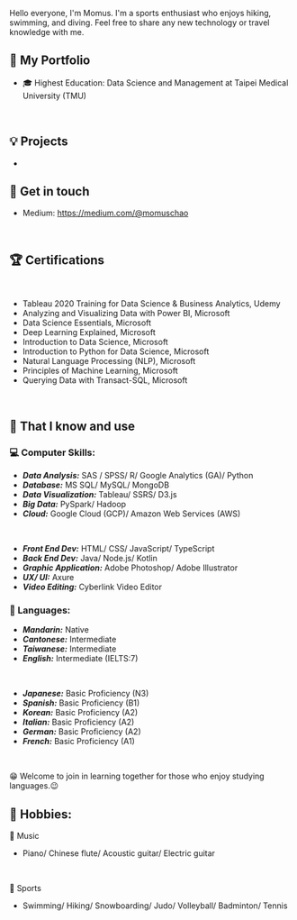Hello everyone, I'm Momus. I'm a sports enthusiast who enjoys hiking, swimming, and diving. Feel free to share any new technology or travel knowledge with me.

## 💼 My Portfolio
- 🎓 Highest Education: Data Science and Management at Taipei Medical University (TMU)
<br>

## 💡 Projects
- 

## 🔗 Get in touch
- Medium: https://medium.com/@momuschao
<br>

## 🏆 Certifications
<br>

- Tableau 2020 Training for Data Science & Business Analytics, Udemy
- Analyzing and Visualizing Data with Power BI, Microsoft
- Data Science Essentials, Microsoft
- Deep Learning Explained, Microsoft
- Introduction to Data Science, Microsoft
- Introduction to Python for Data Science, Microsoft
- Natural Language Processing (NLP), Microsoft
- Principles of Machine Learning, Microsoft
- Querying Data with Transact-SQL, Microsoft
<br>

## 🧠 That I know and use
### 💻 Computer Skills:
- ***Data Analysis:***  SAS / SPSS/ R/ Google Analytics (GA)/ Python
- ***Database:***  MS SQL/ MySQL/ MongoDB
- ***Data Visualization:***  Tableau/ SSRS/ D3.js
- ***Big Data:***  PySpark/ Hadoop
- ***Cloud:***  Google Cloud (GCP)/ Amazon Web Services (AWS)
<br>

- ***Front End Dev:***  HTML/ CSS/ JavaScript/ TypeScript
- ***Back End Dev:***  Java/ Node.js/ Kotlin
- ***Graphic Application:***  Adobe Photoshop/ Adobe Illustrator
- ***UX/ UI:***  Axure
- ***Video Editing:***  Cyberlink Video Editor

### 💬 Languages:
- ***Mandarin:***  Native
- ***Cantonese:***  Intermediate
- ***Taiwanese:***  Intermediate
- ***English:***  Intermediate (IELTS:7)
<br>

- ***Japanese:***  Basic Proficiency (N3)
- ***Spanish:***  Basic Proficiency (B1)
- ***Korean:***  Basic Proficiency (A2)
- ***Italian:***  Basic Proficiency (A2)
- ***German:***  Basic Proficiency (A2)
- ***French:***  Basic Proficiency (A1)
<br>

😁 Welcome to join in learning together for those who enjoy studying languages.😉
<br>

## 🌠 Hobbies:
🎼 Music
- Piano/ Chinese flute/ Acoustic guitar/ Electric guitar
<br>

🚴 Sports
- Swimming/ Hiking/ Snowboarding/ Judo/ Volleyball/ Badminton/ Tennis
